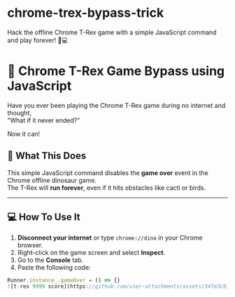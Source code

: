# chrome-trex-bypass-trick
Hack the offline Chrome T-Rex game with a simple JavaScript command and play forever! 🦖💻

# 🦖 Chrome T-Rex Game Bypass using JavaScript

Have you ever been playing the Chrome T-Rex game during no internet and thought,  
"What if it never ended?"

Now it can!

## 🚀 What This Does

This simple JavaScript command disables the **game over** event in the Chrome offline dinosaur game.  
The T-Rex will **run forever**, even if it hits obstacles like cacti or birds.

---

## 💻 How To Use It

1. **Disconnect your internet** or type `chrome://dino` in your Chrome browser.
2. Right-click on the game screen and select **Inspect**.
3. Go to the **Console** tab.
4. Paste the following code:

```js
Runner.instance_.gameOver = () => {}
![t-rex 9999 score](https://github.com/user-attachments/assets/347e3cb1-cadb-4535-9201-5d726d1791b3)
